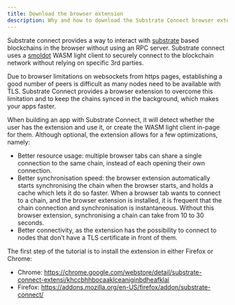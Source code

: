 ```yaml
---
title: Download the browser extension
description: Why and how to download the Substrate Connect browser extension.
---
```


Substrate connect provides a way to interact with [substrate](https://substrate.dev/) based blockchains in the browser without using an RPC server. Substrate connect uses a [smoldot](https://github.com/paritytech/smoldot/) WASM light client to securely connect to the blockchain network without relying on specific 3rd parties.

Due to browser limitations on websockets from https pages, establishing a good number of peers is difficult as many nodes need to be available with TLS. Substrate Connect provides a browser extension to overcome this limitation and to keep the chains synced in the background, which makes your apps faster.

When building an app with Substrate Connect, it will detect whether the user has the extension and use it, or create the WASM light client in-page for them. Although optional, the extension allows for a few optimizations, namely:

- Better resource usage: multiple browser tabs can share a single connection to the same chain, instead of each opening their own connection.
- Better synchronisation speed: the browser extension automatically starts synchronising the chain when the browser starts, and holds a cache which lets it do so faster. When a browser tab wants to connect to a chain, and the browser extension is installed, it is frequent that the chain connection and synchronisation is instantaneous. Without this browser extension, synchronising a chain can take from 10 to 30 seconds.
- Better connectivity, as the extension has the possibility to connect to nodes that don’t have a TLS certificate in front of them.

The first step of the tutorial is to install the extension in either Firefox or Chrome:
- Chrome: https://chrome.google.com/webstore/detail/substrate-connect-extensi/khccbhhbocaaklceanjginbdheafklai
- Firefox: https://addons.mozilla.org/en-US/firefox/addon/substrate-connect/
